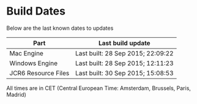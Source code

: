 # Build Dates

Below are the last known dates to updates

Part | Last build update
-----|-----
Mac Engine | Last built: 28 Sep 2015; 22:09:22
Windows Engine | Last built: 28 Sep 2015; 12:11:23
JCR6 Resource Files | Last built: 30 Sep 2015; 15:08:53
All times are in CET (Central European Time: Amsterdam, Brussels, Paris, Madrid)




